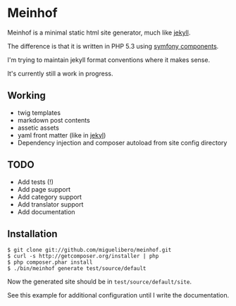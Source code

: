 Meinhof
=======

Meinhof is a minimal static html site generator, much like [jekyll](https://github.com/mojombo/jekyll).

The difference is that it is written in PHP 5.3 using [symfony components](http://symfony.com/components).

I'm trying to maintain jekyll format conventions where it makes sense.

It's currently still a work in progress.

Working
-------
* twig templates
* markdown post contents
* assetic assets
* yaml front matter (like in [jekyl](https://github.com/mojombo/jekyll/wiki/YAML-Front-Matter))
* Dependency injection and composer autoload from site config directory

TODO
----
* Add tests (!)
* Add page support
* Add category support
* Add translator support
* Add documentation

Installation
------------

    $ git clone git://github.com/miguelibero/meinhof.git
    $ curl -s http://getcomposer.org/installer | php
    $ php composer.phar install
    $ ./bin/meinhof generate test/source/default

Now the generated site should be in `test/source/default/site`.

See this example for additional configuration until I write the documentation.
